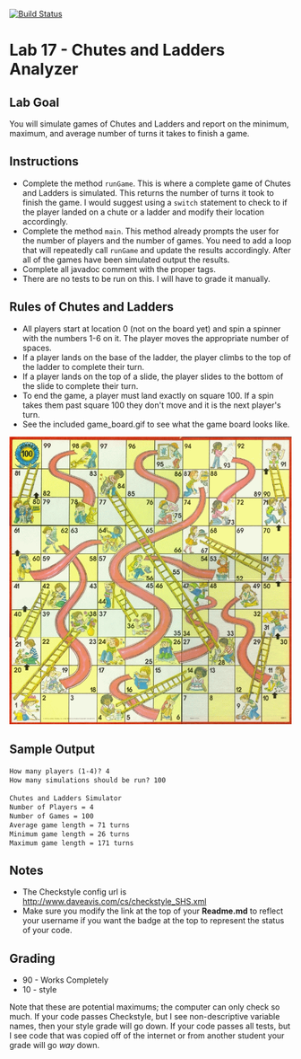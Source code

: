 [![Build Status](https://travis-ci.com/StratfordHS-CS2/lab-17-chutes-and-ladders-username.svg)](https://travis-ci.com/StratfordHS-CS2/lab-17-chutes-and-ladders-username)

# Lab 17 - Chutes and Ladders Analyzer

## Lab Goal
You will simulate games of Chutes and Ladders and report on the minimum, maximum, and average number of turns it takes to finish a game.

## Instructions
* Complete the method `runGame`. This is where a complete game of Chutes and Ladders is simulated.  This returns the number of turns it took to finish the game.  I would suggest using a `switch` statement to check to if the player landed on a chute or a ladder and modify their location accordingly.
* Complete the method `main`. This method already prompts the user for the number of players and the number of games.  You need to add a loop that will repeatedly call `runGame` and update the results accordingly.  After all of the games have been simulated output the results.
* Complete all javadoc comment with the proper tags.
* There are no tests to be run on this.  I will have to grade it manually.

## Rules of Chutes and Ladders
* All players start at location 0 (not on the board yet) and spin a spinner with the numbers 1-6 on it. The player moves the appropriate number of spaces.
* If a player lands on the base of the ladder, the player climbs to the top of the ladder to complete their turn.
* If a player lands on the top of a slide, the player slides to the bottom of the slide to complete their turn.
* To end the game, a player must land exactly on square 100.  If a spin takes them past square 100 they don't move and it is the next player's turn.
* See the included game_board.gif to see what the game board looks like.

![game-board](game_board.gif)

## Sample Output
```
How many players (1-4)? 4
How many simulations should be run? 100

Chutes and Ladders Simulator
Number of Players = 4
Number of Games = 100
Average game length = 71 turns
Minimum game length = 26 turns
Maximum game length = 171 turns
```

## Notes
* The Checkstyle config url is http://www.daveavis.com/cs/checkstyle_SHS.xml
* Make sure you modify the link at the top of your **Readme.md** to reflect your username if you want the badge at the top to represent the status of your code.

## Grading
* 90 - Works Completely
* 10 - style

Note that these are potential maximums; the computer can only check so much.  If your code passes Checkstyle, but I see non-descriptive variable names, then your style grade will go down.  If your code passes all tests, but I see code that was copied off of the internet or from another student your grade will go *way* down.
